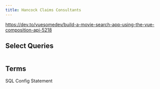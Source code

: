 ```yaml
---
title: Hancock Claims Consultants
---
```


https://dev.to/vuesomedev/build-a-movie-search-app-using-the-vue-composition-api-5218

## Select Queries

```js

```

## Terms

SQL Config Statement
